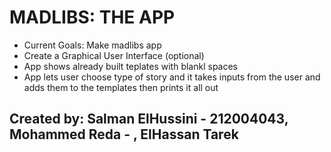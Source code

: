 <h1> MADLIBS: THE APP </h1>

<ul>
<li> Current Goals: Make madlibs app </li>
<li> Create a Graphical User Interface (optional)</li>
<li> App shows already built teplates with blankl spaces </li>
<li> App lets user choose type of story and it takes inputs from the user and adds them to the templates then prints it all out </li>
</ul>

**Created by:**	Salman ElHussini - 212004043, Mohammed Reda -  , ElHassan Tarek
- 

